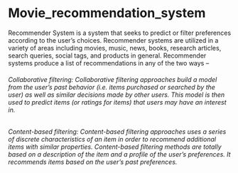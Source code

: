 # Movie_recommendation_system

Recommender System is a system that seeks to predict or filter preferences according to the user’s choices. Recommender systems are utilized in a variety of areas including movies, music, news, books, research articles, search queries, social tags, and products in general. 
Recommender systems produce a list of recommendations in any of the two ways – 
 

###### Collaborative filtering: Collaborative filtering approaches build a model from the user’s past behavior (i.e. items purchased or searched by the user) as well as similar decisions made by other users. This model is then used to predict items (or ratings for items) that users may have an interest in.

###### Content-based filtering: Content-based filtering approaches uses a series of discrete characteristics of an item in order to recommend additional items with similar properties. Content-based filtering methods are totally based on a description of the item and a profile of the user’s preferences. It recommends items based on the user’s past preferences.


